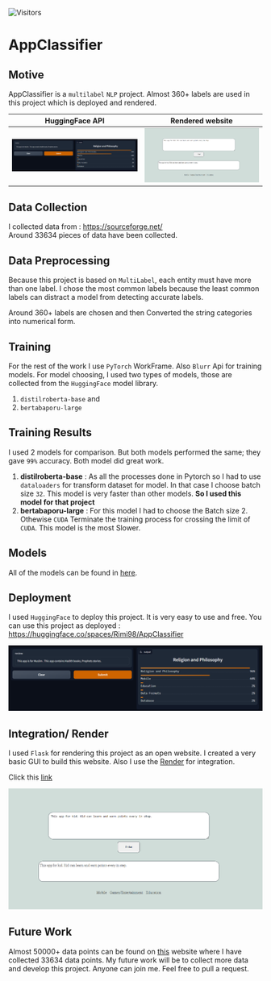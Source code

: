 ![Visitors](https://api.visitorbadge.io/api/visitors?path=https%3A%2F%2Fgithub.com%2FAklimaRimi%2FAppClassifier%2F&label=views&labelColor=%23697689&countColor=%23f47373)
# AppClassifier

## Motive

AppClassifier is a `multilabel` `NLP` project. Almost 360+ labels are used in this project which is deployed and rendered.

HuggingFace API           |  Rendered website
:-------------------------:|:-------------------------:
![](https://github.com/AklimaRimi/AppClassifier/blob/main/images/hugging.png)  |  ![](https://github.com/AklimaRimi/AppClassifier/blob/main/images/website.png)

## Data Collection

I collected data from : https://sourceforge.net/ <br>
Around 33634 pieces of data have been collected.

## Data Preprocessing

Because this project is based on `MultiLabel`, each entity must have more than one label. I chose the most common labels because the least common labels can distract a model from detecting accurate labels.

Around 360+ labels are chosen and then Converted the string categories into numerical form.

## Training

For the rest of the work I use `PyTorch` WorkFrame. Also `Blurr` Api for training models. For model choosing, I used two types of models, those are collected from the `HuggingFace` model library.

1. `distilroberta-base` and <br>
2. `bertabaporu-large`<br>

## Training Results

I used 2 models for comparison. But both models performed the same; they gave `99%` accuracy. Both model did great work.

1. **distilroberta-base** : As all the processes done in Pytorch so I had to use `dataloaders` for transform dataset for model. In that case I choose batch size `32`. This model is very faster than other models. **So I used this model for that project**  <br>
2. **bertabaporu-large** : For this model I had to choose the Batch size 2. Othewise `CUDA` Terminate the training process for crossing the limit of `CUDA`. This model is the most Slower.  <br>

## Models

All of the models can be found in [here](https://drive.google.com/drive/folders/1OB12YLmqM38qGf0AMWnXZoHfli6UJ-9j?usp=sharing).

## Deployment

I used `HuggingFace` to deploy this project. It is very easy to use and free. 
You can use this project as deployed : https://huggingface.co/spaces/Rimi98/AppClassifier <br>

![](https://github.com/AklimaRimi/AppClassifier/blob/main/images/hugging.png)

## Integration/ Render

I used `Flask` for rendering this project as an open website. I created a very basic GUI to build this website. 
Also I use the [Render](https://dashboard.render.com/) for integration.

Click this [link](appclassifier.onrender.com/)

![](https://github.com/AklimaRimi/AppClassifier/blob/main/images/website.png)


## Future Work

Almost 50000+ data points can be found on [this](https://sourceforge.net/) website where I have collected 33634 data points. My future work will be to collect more data and develop this project. Anyone can join me. Feel free to pull a request.


